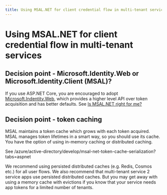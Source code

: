 ```yaml
---
title: Using MSAL.NET for client credential flow in multi-tenant services
---
```


# Using MSAL.NET for client credential flow in multi-tenant services

## Decision point - Microsoft.Identity.Web or Microsoft.Identity.Client (MSAL)?

If you use ASP.NET Core, you are encouraged to adopt [Microsoft.Indentity.Web](https://github.com/AzureAD/microsoft-identity-web/wiki), which provides a higher level API over token acquisition and has better defaults. See [Is MSAL.NET right for me?](https://github.com/AzureAD/microsoft-authentication-library-for-dotnet/wiki/Is-MSAL.NET-right-for-me%3F)

## Decision point - token caching

MSAL maintains a token cache which grows with each token acquired. MSAL manages token lifetimes in a smart way, so you should use its cache. You have the option of using in-memory caching or distributed caching. 

See /azure/active-directory/develop/msal-net-token-cache-serialization?tabs=aspnet

We recommend using persisted distributed caches (e.g. Redis, Cosmos etc.) for all user flows. 
We also recommend that multi-tenant service 2 service apps use persisted distributed caches. But you may get away with using a memory cache with evictions if you know that your service needs app tokens for a limited number of tenants. 

